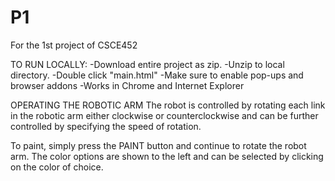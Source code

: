 # P1
For the 1st project of CSCE452

TO RUN LOCALLY:
-Download entire project as zip.
-Unzip to local directory.
-Double click "main.html"
-Make sure to enable pop-ups and browser addons
-Works in Chrome and Internet Explorer

OPERATING THE ROBOTIC ARM
The robot is controlled by rotating each link in the robotic arm either clockwise or counterclockwise and
can be further controlled by specifying the speed of rotation.

To paint, simply press the PAINT button and continue to rotate the robot arm.
The color options are shown to the left and can be selected by clicking on the color of choice.
